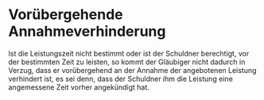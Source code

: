 # Vorübergehende Annahmeverhinderung

Ist die Leistungszeit nicht bestimmt oder ist der Schuldner berechtigt, vor der bestimmten Zeit zu leisten, so kommt der Gläubiger nicht dadurch in Verzug, dass er vorübergehend an der Annahme der angebotenen Leistung verhindert ist, es sei denn, dass der Schuldner ihm die Leistung eine angemessene Zeit vorher angekündigt hat.